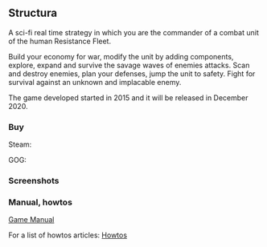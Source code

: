 ## Structura

A sci-fi real time strategy in which you are the commander of a combat unit of the human Resistance Fleet.

Build your economy for war, modify the unit by adding components, explore, expand and survive the savage waves of enemies attacks.
Scan and destroy enemies, plan your defenses, jump the unit to safety.
Fight for survival against an unknown and implacable enemy.

The game developed started in 2015 and it will be released in December 2020.

### Buy

Steam:

GOG:

### Screenshots

### Manual, howtos

[Game Manual](https://greengolem.github.io/StructuraHowtos)

For a list of howtos articles:
[Howtos](https://greengolem.github.io/StructuraHowtos)
